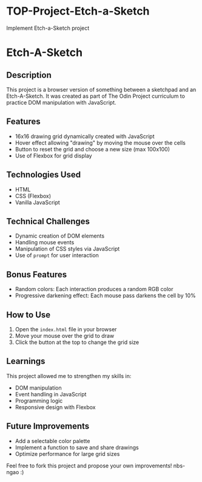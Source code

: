 # TOP-Project-Etch-a-Sketch
Implement Etch-a-Sketch project 
# Etch-A-Sketch

## Description
This project is a browser version of something between a sketchpad and an Etch-A-Sketch. It was created as part of The Odin Project curriculum to practice DOM manipulation with JavaScript.

## Features
- 16x16 drawing grid dynamically created with JavaScript
- Hover effect allowing "drawing" by moving the mouse over the cells
- Button to reset the grid and choose a new size (max 100x100)
- Use of Flexbox for grid display

## Technologies Used
- HTML
- CSS (Flexbox)
- Vanilla JavaScript

## Technical Challenges
- Dynamic creation of DOM elements
- Handling mouse events
- Manipulation of CSS styles via JavaScript
- Use of `prompt` for user interaction

## Bonus Features
- Random colors: Each interaction produces a random RGB color
- Progressive darkening effect: Each mouse pass darkens the cell by 10%

## How to Use
1. Open the `index.html` file in your browser
2. Move your mouse over the grid to draw
3. Click the button at the top to change the grid size

## Learnings
This project allowed me to strengthen my skills in:
- DOM manipulation
- Event handling in JavaScript
- Programming logic
- Responsive design with Flexbox

## Future Improvements
- Add a selectable color palette
- Implement a function to save and share drawings
- Optimize performance for large grid sizes

Feel free to fork this project and propose your own improvements!
nbs-ngao :)